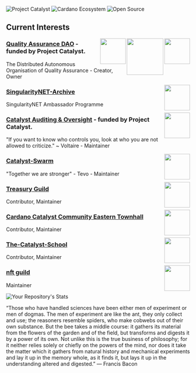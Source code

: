 ![Project Catalyst](https://img.shields.io/badge/Project%20Catalyst-Funded-blue?logo=cardano)
![Cardano Ecosystem](https://img.shields.io/badge/Cardano-Community-brightgreen?logo=cardano)
![Open Source](https://img.shields.io/badge/Open%20Source-Contributor-orange?logo=github)

## Current Interests

<a href="https://github.com/Quality-Assurance-DAO"><img src="https://github.com/Quality-Assurance-DAO/DAO-Open-Source/blob/main/Documents/Binary/QA-DAO-LOGO.jpg" align="right" width="70"><a href="https://cardano.org/"><img src="https://github.com/NFT-DAO/Governance-HOLON/blob/main/Business-Plan/14-Our-Appendix/Graphics/cardano-logo-2.png" align="right" width="100"><a href="https://cardano.ideascale.com/a/index"><img src="https://github.com/NFT-DAO/Governance-HOLON/blob/main/Business-Plan/14-Our-Appendix/Graphics/ideascale.png" align="right" width="70">
 
### [Quality Assurance DAO](https://github.com/Quality-Assurance-DAO) - funded by Project Catalyst. 
The Distributed Autonomous Organisation of Quality Assurance - Creator, Owner

<a href="https://github.com/SingularityNET-Archive"><img src="https://avatars.githubusercontent.com/u/130087861?s=200&v=4" align="right" width="70">
### [SingularityNET-Archive](https://github.com/SingularityNET-Archive)
SingularityNET Ambassador Programme

<a href="https://github.com/Catalyst-Auditing"><img src="https://avatars.githubusercontent.com/u/95848879?s=400&u=57e24008fb961e94fac28a448dd2757fcb2cc2bb&v=4" align="right" width="70"> 

### [Catalyst Auditing & Oversight](https://github.com/Catalyst-Auditing) - funded by Project Catalyst. 
"If you want to know who controls you, look at who you are not allowed to criticize." ~ Voltaire -  Maintainer

<a href="https://github.com/Catalyst-Swarm"><img src="https://avatars.githubusercontent.com/u/86554682?s=400&u=33b80d06e93125df2fb64d693dddc12c71b03171&v=4" align="right" width="70"> 

### [Catalyst-Swarm ](https://github.com/Catalyst-Swarm)
"Together we are stronger" - Tevo -  Maintainer
 
<a href="https://github.com/treasuryguild"><img src="https://avatars.githubusercontent.com/u/100556245?s=200&v=4" align="right" width="70"> 
 
 ### [Treasury Guild](https://github.com/treasuryguild) 
Contributor, Maintainer
 
<a href="https://github.com/C3ETH"><img src="https://avatars.githubusercontent.com/u/88413275?s=400&u=7f5741919702f30b720ac41d66aafc4aac1d3275&v=4" align="right" width="70">
 
### [Cardano Catalyst Community Eastern Townhall](https://github.com/C3ETH)  
Contributor, Maintainer 

 <a href="https://github.com/The-Catalyst-School"><img src="https://avatars.githubusercontent.com/u/87011469?s=400&u=1f3ff083a27b95977b2f4d92fad8112577ac23b6&v=4" align="right" width="70">

 ### [The-Catalyst-School](https://github.com/The-Catalyst-School)  
Contributor, Maintainer

 <a href="https://github.com/NFT-Guild"><img src="https://avatars.githubusercontent.com/u/104906516?s=200&v=4" align="right" width="70">

 ### [nft guild](https://github.com/NFT-Guild)  
Maintainer

![Your Repository's Stats](https://github-readme-stats.vercel.app/api?username=stephen-rowan&show_icons=true)

  
“Those who have handled sciences have been either men of experiment or men of dogmas. The men of experiment are like the ant, they only collect and use; the reasoners resemble spiders, who make cobwebs out of their own substance. But the bee takes a middle course: it gathers its material from the flowers of the garden and of the field, but transforms and digests it by a power of its own. Not unlike this is the true business of philosophy; for it neither relies solely or chiefly on the powers of the mind, nor does it take the matter which it gathers from natural history and mechanical experiments and lay it up in the memory whole, as it finds it, but lays it up in the understanding altered and digested.” ― Francis Bacon 
